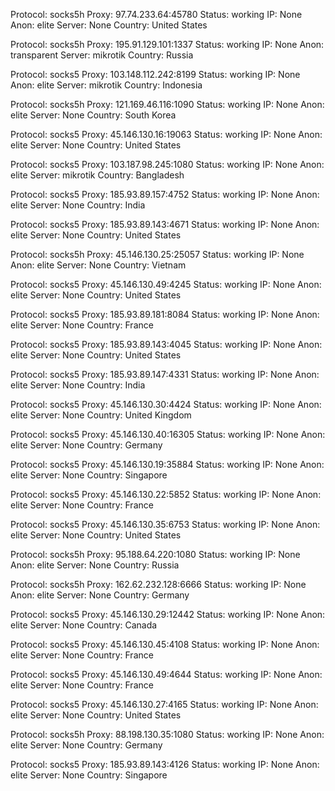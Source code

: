 Protocol: socks5h
Proxy: 97.74.233.64:45780
Status: working
IP: None
Anon: elite
Server: None
Country: United States

Protocol: socks5h
Proxy: 195.91.129.101:1337
Status: working
IP: None
Anon: transparent
Server: mikrotik
Country: Russia

Protocol: socks5
Proxy: 103.148.112.242:8199
Status: working
IP: None
Anon: elite
Server: mikrotik
Country: Indonesia

Protocol: socks5h
Proxy: 121.169.46.116:1090
Status: working
IP: None
Anon: elite
Server: None
Country: South Korea

Protocol: socks5
Proxy: 45.146.130.16:19063
Status: working
IP: None
Anon: elite
Server: None
Country: United States

Protocol: socks5
Proxy: 103.187.98.245:1080
Status: working
IP: None
Anon: elite
Server: mikrotik
Country: Bangladesh

Protocol: socks5
Proxy: 185.93.89.157:4752
Status: working
IP: None
Anon: elite
Server: None
Country: India

Protocol: socks5
Proxy: 185.93.89.143:4671
Status: working
IP: None
Anon: elite
Server: None
Country: United States

Protocol: socks5h
Proxy: 45.146.130.25:25057
Status: working
IP: None
Anon: elite
Server: None
Country: Vietnam

Protocol: socks5
Proxy: 45.146.130.49:4245
Status: working
IP: None
Anon: elite
Server: None
Country: United States

Protocol: socks5
Proxy: 185.93.89.181:8084
Status: working
IP: None
Anon: elite
Server: None
Country: France

Protocol: socks5
Proxy: 185.93.89.143:4045
Status: working
IP: None
Anon: elite
Server: None
Country: United States

Protocol: socks5
Proxy: 185.93.89.147:4331
Status: working
IP: None
Anon: elite
Server: None
Country: India

Protocol: socks5
Proxy: 45.146.130.30:4424
Status: working
IP: None
Anon: elite
Server: None
Country: United Kingdom

Protocol: socks5
Proxy: 45.146.130.40:16305
Status: working
IP: None
Anon: elite
Server: None
Country: Germany

Protocol: socks5
Proxy: 45.146.130.19:35884
Status: working
IP: None
Anon: elite
Server: None
Country: Singapore

Protocol: socks5
Proxy: 45.146.130.22:5852
Status: working
IP: None
Anon: elite
Server: None
Country: France

Protocol: socks5
Proxy: 45.146.130.35:6753
Status: working
IP: None
Anon: elite
Server: None
Country: United States

Protocol: socks5h
Proxy: 95.188.64.220:1080
Status: working
IP: None
Anon: elite
Server: None
Country: Russia

Protocol: socks5h
Proxy: 162.62.232.128:6666
Status: working
IP: None
Anon: elite
Server: None
Country: Germany

Protocol: socks5
Proxy: 45.146.130.29:12442
Status: working
IP: None
Anon: elite
Server: None
Country: Canada

Protocol: socks5
Proxy: 45.146.130.45:4108
Status: working
IP: None
Anon: elite
Server: None
Country: France

Protocol: socks5
Proxy: 45.146.130.49:4644
Status: working
IP: None
Anon: elite
Server: None
Country: France

Protocol: socks5
Proxy: 45.146.130.27:4165
Status: working
IP: None
Anon: elite
Server: None
Country: United States

Protocol: socks5h
Proxy: 88.198.130.35:1080
Status: working
IP: None
Anon: elite
Server: None
Country: Germany

Protocol: socks5
Proxy: 185.93.89.143:4126
Status: working
IP: None
Anon: elite
Server: None
Country: Singapore

